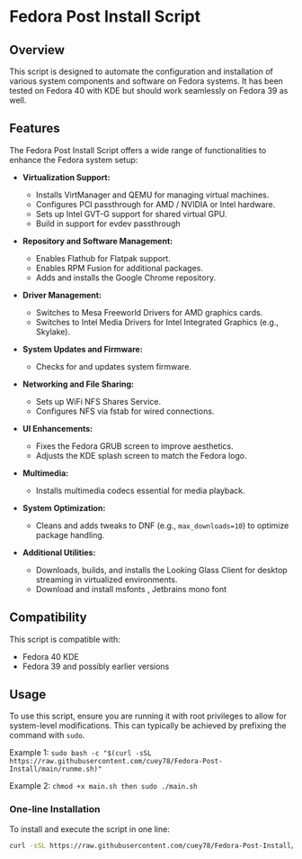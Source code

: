 # Fedora Post Install Script

## Overview
This script is designed to automate the configuration and installation of various system components and software on Fedora systems. It has been tested on Fedora 40 with KDE but should work seamlessly on Fedora 39 as well.

## Features
The Fedora Post Install Script offers a wide range of functionalities to enhance the Fedora system setup:

- **Virtualization Support:**
  - Installs VirtManager and QEMU for managing virtual machines.
  - Configures PCI passthrough for AMD / NVIDIA or Intel hardware.
  - Sets up Intel GVT-G support for shared virtual GPU.
  - Build in support for evdev passthrough
  
- **Repository and Software Management:**
  - Enables Flathub for Flatpak support.
  - Enables RPM Fusion for additional packages.
  - Adds and installs the Google Chrome repository.

- **Driver Management:**
  - Switches to Mesa Freeworld Drivers for AMD graphics cards.
  - Switches to Intel Media Drivers for Intel Integrated Graphics (e.g., Skylake).

- **System Updates and Firmware:**
  - Checks for and updates system firmware.

- **Networking and File Sharing:**
  - Sets up WiFi NFS Shares Service.
  - Configures NFS via fstab for wired connections.

- **UI Enhancements:**
  - Fixes the Fedora GRUB screen to improve aesthetics.
  - Adjusts the KDE splash screen to match the Fedora logo.

- **Multimedia:**
  - Installs multimedia codecs essential for media playback.

- **System Optimization:**
  - Cleans and adds tweaks to DNF (e.g., `max_downloads=10`) to optimize package handling.

- **Additional Utilities:**
  - Downloads, builds, and installs the Looking Glass Client for desktop streaming in virtualized environments.
  - Download and install msfonts , Jetbrains mono font 
## Compatibility
This script is compatible with:
- Fedora 40 KDE
- Fedora 39 and possibly earlier versions

## Usage

To use this script, ensure you are running it with root privileges to allow for system-level modifications. This can typically be achieved by prefixing the command with `sudo`.

Example 1: ```sudo bash -c "$(curl -sSL https://raw.githubusercontent.com/cuey78/Fedora-Post-Install/main/runme.sh)" ```

Example 2: `chmod +x main.sh then sudo ./main.sh`

### One-line Installation

To install and execute the script in one line:

```bash
curl -sSL https://raw.githubusercontent.com/cuey78/Fedora-Post-Install/main/runme.sh | sudo bash -
